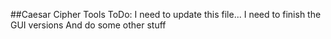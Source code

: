 ##Caesar Cipher Tools
ToDo: I need to update this file...
I need to finish the GUI versions
And do some other stuff

